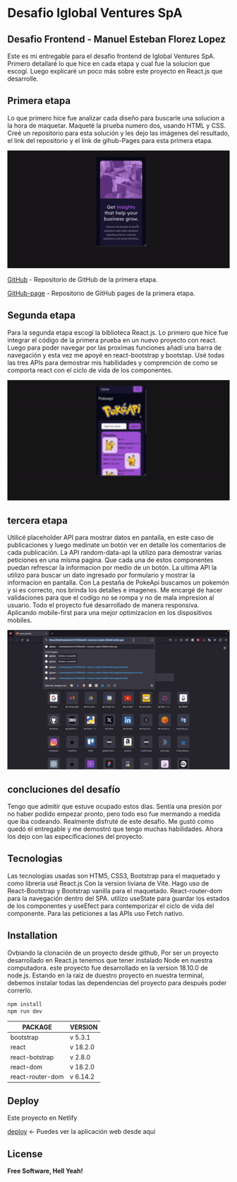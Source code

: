 # Desafio Iglobal Ventures SpA
## Desafio Frontend - Manuel Esteban Florez Lopez

Este es mi entregable para el desafio frontend de Iglobal Ventures SpA.
Primero detallaré lo que hice en cada etapa y cual fue la solucion que escogí. Luego explicaré un poco más sobre este proyecto en React.js que desarrolle.

## Primera etapa
Lo que primero hice fue analizar cada diseño para buscarle una solucion a la hora de maquetar. 
Maqueté la prueba numero dos, usando HTML y CSS.
Creé un repositorio para esta solución y les dejo las imágenes del resultado, el link del repositorio y el link de gihub-Pages para esta primera etapa.

<img src="./public/sample1.gif" alt="NavigationDemo" width="550"/>

[GitHub](https://github.com/manuel14mds/webchallenge) - Repositorio de GitHub de la primera etapa.

[GitHub-page](https://manuel14mds.github.io/webchallenge/) - Repositorio de GitHub pages de la primera etapa.


## Segunda etapa
Para la segunda etapa escogí la biblioteca React.js.
Lo primero que hice fue integrar el código de la primera prueba en un nuevo proyecto con react.
Luego para poder navegar por las proximas funciones añadí una barra de navegación y esta vez me apoyé en react-bootstrap y bootstap. 
Usé todas las tres APIs para demostrar mis habilidades y comprención de como se comporta react con el ciclo de vida de los componentes.

<img src="./public/sample2.gif" alt="NavigationDemo" width="550"/>

## tercera etapa
Utilicé placeholder API para mostrar datos en pantalla, en este caso de publicaciones y luego medinate un botón ver en detalle los comentarios de cada publicación. 
La API  random-data-api la utilizo para demostrar varias peticiones en una misma pagina. Que cada una de estos componentes puedan refrescar la informacion por medio de un botón.
La ultima API la utilizo para buscar un dato ingresado por formulario y mostrar la informacion en pantalla. Con La pestaña de PokeApi buscamos un pokemón y si es correcto, nos brinda los detalles e imagenes.
Me encargé de hacer validaciones para que el codigo no se rompa y no de mala impresion al usuario. 
Todo el proyecto fué desarrollado de manera responsiva. Aplicando mobile-first para una mejor optimizacion en los dispositivos mobiles.

<img src="./public/sample3.gif" alt="NavigationDemo" width="550"/>

## concluciones del desafío
Tengo que admitir que estuve ocupado estos dias. Sentía una presión por no haber podido empezar pronto, pero todo eso fue mermando a medida que iba codeando. Realmente disfruté de este desafío. Me gustó como quedó el entregable y me demostró que tengo muchas habilidades.
Ahora los dejo con las especificaciones del proyecto.

## Tecnologias
Las tecnologias usadas son HTM5, CSS3, Bootstrap para el maquetado y como librería usé React.js Con la version liviana de Vite.
Hago uso de React-Bootstrap y Bootstrap vanilla para el maquetado.
React-router-dom para la navegación dentro del SPA.
utilizo useState para guardar los estados de los componentes y useEfect para contemporizar el ciclo de vida del componente.
Para las peticiones a las APIs uso Fetch nativo.


## Installation
Ovbiando la clonación de un proyecto desde github, Por ser un proyecto desarrollado en React.js tenemos que tener instalado Node en nuestra computadora. este proyecto fue desarrollado en la version 18.10.0 de node.js.
Estando en la raiz de duestro proyecto en nuestra terminal, debemos instalar todas las dependencias del proyecto para después poder correrlo.

```sh
npm install
npm run dev
```
| PACKAGE  | VERSION |
| ------ | ------ |
| bootstrap | v 5.3.1 |
| react | v 18.2.0 |
| react-botstrap | v 2.8.0 |
| react-dom | v 18.2.0 |
| react-router-dom | v 6.14.2 |


## Deploy
Este proyecto en Netlify

[deploy](https://64d43aebba44c3115355eb35--visionary-malabi-d29e9f.netlify.app/) <- Puedes ver la aplicación web desde aquí

## License
**Free Software, Hell Yeah!**
